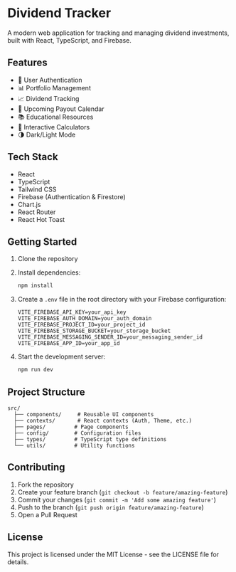 # Dividend Tracker

A modern web application for tracking and managing dividend investments, built with React, TypeScript, and Firebase.

## Features

- 🔐 User Authentication
- 📊 Portfolio Management
- 📈 Dividend Tracking
- 📅 Upcoming Payout Calendar
- 📚 Educational Resources
- 🧮 Interactive Calculators
- 🌗 Dark/Light Mode

## Tech Stack

- React
- TypeScript
- Tailwind CSS
- Firebase (Authentication & Firestore)
- Chart.js
- React Router
- React Hot Toast

## Getting Started

1. Clone the repository
2. Install dependencies:
   ```bash
   npm install
   ```

3. Create a `.env` file in the root directory with your Firebase configuration:
   ```
   VITE_FIREBASE_API_KEY=your_api_key
   VITE_FIREBASE_AUTH_DOMAIN=your_auth_domain
   VITE_FIREBASE_PROJECT_ID=your_project_id
   VITE_FIREBASE_STORAGE_BUCKET=your_storage_bucket
   VITE_FIREBASE_MESSAGING_SENDER_ID=your_messaging_sender_id
   VITE_FIREBASE_APP_ID=your_app_id
   ```

4. Start the development server:
   ```bash
   npm run dev
   ```

## Project Structure

```
src/
  ├── components/     # Reusable UI components
  ├── contexts/       # React contexts (Auth, Theme, etc.)
  ├── pages/         # Page components
  ├── config/        # Configuration files
  ├── types/         # TypeScript type definitions
  └── utils/         # Utility functions
```

## Contributing

1. Fork the repository
2. Create your feature branch (`git checkout -b feature/amazing-feature`)
3. Commit your changes (`git commit -m 'Add some amazing feature'`)
4. Push to the branch (`git push origin feature/amazing-feature`)
5. Open a Pull Request

## License

This project is licensed under the MIT License - see the LICENSE file for details. 